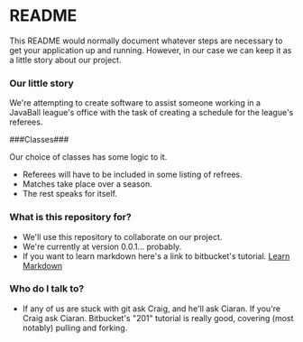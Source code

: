 # README #

This README would normally document whatever steps are necessary to get your application up and running.  However, in our case we can keep it as a little story about our project.

### Our little story ###

We're attempting to create software to assist someone working in a JavaBall league's office with the task of creating a schedule for the league's referees.

###Classes###

Our choice of classes has some logic to it.  

- Referees will have to be included in some listing of refrees.  
- Matches take place over a season.
- The rest speaks for itself.

### What is this repository for? ###

* We'll use this repository to collaborate on our project.
* We're currently at version 0.0.1... probably.
* If you want to learn markdown here's a link to bitbucket's tutorial. [Learn Markdown](https://bitbucket.org/tutorials/markdowndemo)

### Who do I talk to? ###

* If any of us are stuck with git ask Craig, and he'll ask Ciaran.  If you're Craig ask Ciaran.  Bitbucket's "201" tutorial is really good, covering (most notably) pulling and forking.